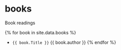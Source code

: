 # books
Book readings

{% for book in site.data.books %}
- `{{ book.Title }}` {{ book.author }}
{% endfor %}
